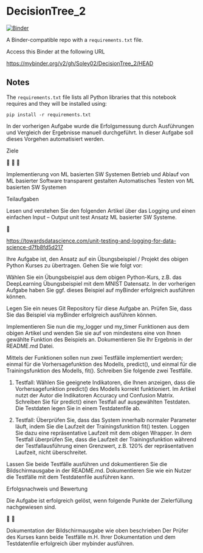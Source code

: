 # DecisionTree_2

[![Binder](https://mybinder.org/badge_logo.svg)](https://mybinder.org/v2/gh/Soley02/DecisionTree_2/HEAD)


A Binder-compatible repo with a `requirements.txt` file.

Access this Binder at the following URL

https://mybinder.org/v2/gh/Soley02/DecisionTree_2/HEAD

## Notes
The `requirements.txt` file lists all Python libraries that this notebook requires and they will be installed using:

```
pip install -r requirements.txt
```

In der vorherigen Aufgabe wurde die Erfolgsmessung durch Ausführungen und Vergleich der Ergebnisse manuell durchgeführt. In dieser Aufgabe soll dieses Vorgehen automatisiert werden.

Ziele

  

Implementierung von ML basierten SW Systemen Betrieb und Ablauf von ML basierter Software transparent gestalten Automatisches Testen von ML basierten SW Systemen

Teilaufgaben

Lesen und verstehen Sie den folgenden Artikel über das Logging und einen einfachen Input – Output unit test Ansatz ML basierter SW Systeme.



https://towardsdatascience.com/unit-testing-and-logging-for-data-science-d7fb8fd5d217

Ihre Aufgabe ist, den Ansatz auf ein Übungsbeispiel / Projekt des obigen Python Kurses zu übertragen. Gehen Sie wie folgt vor:

Wählen Sie ein Übungsbeispiel aus dem obigen Python-Kurs, z.B. das DeepLearning Übungsbeispiel mit dem MNIST Datensatz. In der vorherigen Aufgabe haben Sie ggf. dieses Beispiel auf myBinder erfolgreich ausführen können.

Legen Sie ein neues Git Repository für diese Aufgabe an. Prüfen Sie, dass Sie das Beispiel via myBinder erfolgreich ausführen können.

Implementieren Sie nun die my_logger und my_timer Funktionen aus dem obigen Artikel und wenden Sie sie auf von mindestens eine von Ihnen gewählte Funktion des Beispiels an. Dokumentieren Sie Ihr Ergebnis in der README.md Datei.

Mittels der Funktionen sollen nun zwei Testfälle implementiert werden; einmal für die Vorhersagefunktion des Modells, predict(), und einmal für die Trainingsfunktion des Modells, fit(). Schreiben Sie folgende zwei Testfälle.

1. Testfall: Wählen Sie geeignete Indikatoren, die Ihnen anzeigen, dass die Vorhersagefunktion predict() des Modells korrekt funktioniert. Im Artikel nutzt der Autor die Indikatoren Accuracy und Confusion Matrix. Schreiben Sie für predict() einen Testfall auf ausgewählten Testdaten. Die Testdaten legen Sie in einem Testdatenfile ab.

2. Testfall: Überprüfen Sie, dass das System innerhalb normaler Parameter läuft, indem Sie die Laufzeit der Trainingsfunktion fit() testen. Loggen Sie dazu eine repräsentative Laufzeit mit dem obigen Wrapper. In dem Testfall überprüfen Sie, dass die Laufzeit der Trainingsfunktion während der Testfallausführung einen Grenzwert, z.B. 120% der repräsentativen Laufzeit, nicht überschreitet.

Lassen Sie beide Testfälle ausführen und dokumentieren Sie die Bildschirmausgabe in der README.md. Dokumentieren Sie wie ein Nutzer die Testfälle mit dem Testdatenfile ausführen kann.

Erfolgsnachweis und Bewertung

Die Aufgabe ist erfolgreich gelöst, wenn folgende Punkte der Zielerfüllung nachgewiesen sind.

 

Dokumentation der Bildschirmausgabe wie oben beschrieben Der Prüfer des Kurses kann beide Testfälle m.H. Ihrer Dokumentation und dem Testdatenfile erfolgreich über mybinder ausführen.

